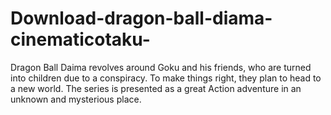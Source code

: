 # Download-dragon-ball-diama-cinematicotaku-
Dragon Ball Daima revolves around Goku and his friends, who are turned into children due to a conspiracy. To make things right, they plan to head to a new world. The series is presented as a great Action adventure in an unknown and mysterious place.  
